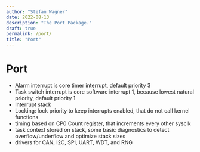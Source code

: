 ```yaml
---
author: "Stefan Wagner"
date: 2022-08-13
description: "The Port Package."
draft: true
permalink: /port/
title: "Port"
---
```


# Port

- Alarm interrupt is core timer interrupt, default priority 3
- Task switch interrupt is core software interrupt 1, because lowest natural priority, default priority 1
- Interrupt stack
- Locking: lock priority to keep interrupts enabled, that do not call kernel functions
- timing based on CP0 Count register, that increments every other sysclk
- task context stored on stack, some basic diagnostics to detect overflow/underflow and optimize stack sizes
- drivers for CAN, I2C, SPI, UART, WDT, and RNG
